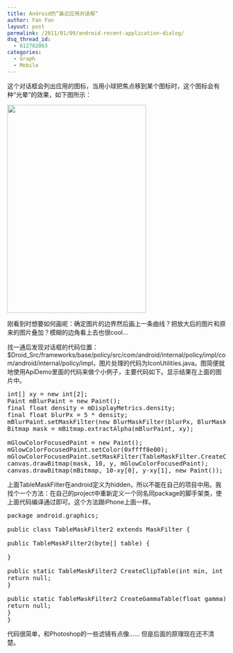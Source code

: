 ```yaml
---
title: Android的“最近应用对话框”
author: Fan Fan
layout: post
permalink: /2011/01/09/android-recent-application-dialog/
dsq_thread_id:
  - 612782063
categories:
  - Graph
  - Mobile
---
```

这个对话框会列出应用的图标，当用小球把焦点移到某个图标时，这个图标会有种“光晕”的效果，如下图所示：

[<img class="alignnone size-full wp-image-878" title="device111" src="http://fkpwolf.net/WordPress/wp-content/uploads/2011/01/device111.png" alt="" width="320" height="480" />][1]

刚看到时想要如何画呢：确定图片的边界然后画上一条曲线？把放大后的图片和原来的图片叠加？模糊的边角看上去也很cool&#8230;

找一通后发现对话框的代码位置：$Droid_Src/frameworks/base/policy/src/com/android/internal/policy/impl/com/android/internal/policy/impl，图片处理的代码为IconUtilities.java。图简便就地使用ApiDemo里面的代码来做个小例子，主要代码如下。显示结果在上面的图片中。

<pre class="brush:java">int[] xy = new int[2];
Paint mBlurPaint = new Paint();
final float density = mDisplayMetrics.density;
final float blurPx = 5 * density;
mBlurPaint.setMaskFilter(new BlurMaskFilter(blurPx, BlurMaskFilter.Blur.NORMAL));
Bitmap mask = mBitmap.extractAlpha(mBlurPaint, xy);

mGlowColorFocusedPaint = new Paint();
mGlowColorFocusedPaint.setColor(0xffff8e00);
mGlowColorFocusedPaint.setMaskFilter(TableMaskFilter.CreateClipTable(0, 30));
canvas.drawBitmap(mask, 10, y, mGlowColorFocusedPaint);
canvas.drawBitmap(mBitmap, 10-xy[0], y-xy[1], new Paint());</pre>

上面TableMaskFilter在android定义为hidden，所以不能在自己的项目中用。我找个一个方法：在自己的project中重新定义一个同名同package的脚手架类，使上面代码编译通过即可。这个方法跟iPhone上面一样。

<pre class="brush:java">package android.graphics;

public class TableMaskFilter2 extends MaskFilter {

public TableMaskFilter2(byte[] table) {

}

public static TableMaskFilter2 CreateClipTable(int min, int max) {
return null;
}

public static TableMaskFilter2 CreateGammaTable(float gamma) {
return null;
}
}</pre>

代码很简单，和Photoshop的一些滤镜有点像&#8230;&#8230; 但是后面的原理现在还不清楚。

 [1]: http://fkpwolf.net/WordPress/wp-content/uploads/2011/01/device111.png